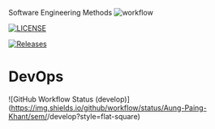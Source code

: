 Software Engineering Methods
![workflow](https://github.com/Aung-Paing-Khant/sem/actions/workflows/main.yml/badge.svg)

[![LICENSE](https://img.shields.io/github/license/Aung-Paing-Khant/sem.svg?style=flat-square)](https://github.com/Aung-Paing-Khant/sem/blob/master/LICENSE)

[![Releases](https://img.shields.io/github/release/Aung-Paing-Khant/sem/all.svg?style=flat-square)](https://github.com/Aung-Paing-Khant/sem/releases)

# DevOps
![GitHub Workflow Status (develop)](https://img.shields.io/github/workflow/status/Aung-Paing-Khant/sem/<A workflow for my Hello World App>/develop?style=flat-square)